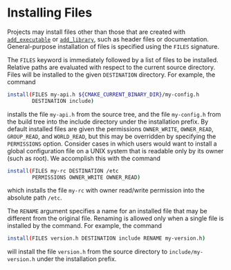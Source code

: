 # Installing Files
Projects may install files other than those that are created with [`add_executable`](https://cmake.org/cmake/help/latest/command/add_executable.html#command:add_executable) or [`add_library`](https://cmake.org/cmake/help/latest/command/add_library.html#command:add_library), such as header files or documentation. General-purpose installation of files is specified using the `FILES` signature.

The `FILES` keyword is immediately followed by a list of files to be installed. Relative paths are evaluated with respect to the current source directory. Files will be installed to the given `DESTINATION` directory. For example, the command
```sh
install(FILES my-api.h ${CMAKE_CURRENT_BINARY_DIR}/my-config.h
        DESTINATION include)
```

installs the file `my-api.h` from the source tree, and the file `my-config.h` from the build tree into the include directory under the installation prefix. By default installed files are given the permissions `OWNER_WRITE`, `OWNER_READ`, `GROUP_READ`, and `WORLD_READ`, but this may be overridden by specifying the `PERMISSIONS` option. Consider cases in which users would want to install a global configuration file on a UNIX system that is readable only by its owner (such as root). We accomplish this with the command
```sh
install(FILES my-rc DESTINATION /etc
        PERMISSIONS OWNER_WRITE OWNER_READ)
```

which installs the file `my-rc` with owner read/write permission into the absolute path `/etc`.

The `RENAME` argument specifies a name for an installed file that may be different from the original file. Renaming is allowed only when a single file is installed by the command. For example, the command
```sh
install(FILES version.h DESTINATION include RENAME my-version.h)
```

will install the file `version.h` from the source directory to `include/my-version.h` under the installation prefix.
